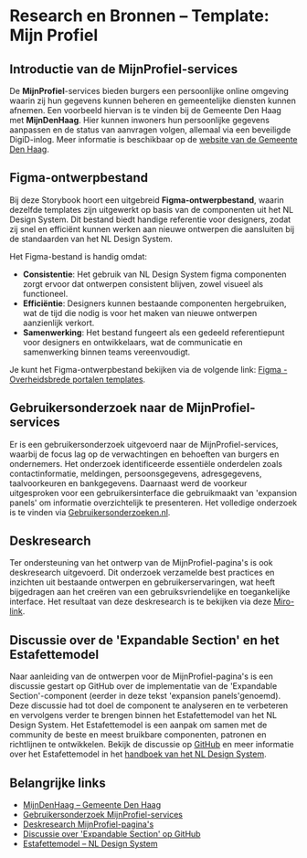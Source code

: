 # Research en Bronnen – Template: Mijn Profiel

## Introductie van de MijnProfiel-services

De **MijnProfiel**-services bieden burgers een persoonlijke online omgeving waarin zij hun gegevens kunnen beheren en gemeentelijke diensten kunnen afnemen. Een voorbeeld hiervan is te vinden bij de Gemeente Den Haag met **MijnDenHaag**. Hier kunnen inwoners hun persoonlijke gegevens aanpassen en de status van aanvragen volgen, allemaal via een beveiligde DigiD-inlog. Meer informatie is beschikbaar op de [website van de Gemeente Den Haag](https://www.denhaag.nl/nl/mijn-denhaag.htm).

## Figma-ontwerpbestand

Bij deze Storybook hoort een uitgebreid **Figma-ontwerpbestand**, waarin dezelfde templates zijn uitgewerkt op basis van de componenten uit het NL Design System. Dit bestand biedt handige referentie voor designers, zodat zij snel en efficiënt kunnen werken aan nieuwe ontwerpen die aansluiten bij de standaarden van het NL Design System.

Het Figma-bestand is handig omdat:

- **Consistentie**: Het gebruik van NL Design System figma componenten zorgt ervoor dat ontwerpen consistent blijven, zowel visueel als functioneel.
- **Efficiëntie**: Designers kunnen bestaande componenten hergebruiken, wat de tijd die nodig is voor het maken van nieuwe ontwerpen aanzienlijk verkort.
- **Samenwerking**: Het bestand fungeert als een gedeeld referentiepunt voor designers en ontwikkelaars, wat de communicatie en samenwerking binnen teams vereenvoudigt.

Je kunt het Figma-ontwerpbestand bekijken via de volgende link: [Figma - Overheidsbrede portalen templates](https://www.figma.com/design/iZgSIuU8hvH9nw3h7WO1ZY/Overheidsbrede-portalen---Templates?node-id=1-3&node-type=canvas&t=KxnX9WoZ6S4tSxuF-0).

## Gebruikersonderzoek naar de MijnProfiel-services

Er is een gebruikersonderzoek uitgevoerd naar de MijnProfiel-services, waarbij de focus lag op de verwachtingen en behoeften van burgers en ondernemers. Het onderzoek identificeerde essentiële onderdelen zoals contactinformatie, meldingen, persoonsgegevens, adresgegevens, taalvoorkeuren en bankgegevens. Daarnaast werd de voorkeur uitgesproken voor een gebruikersinterface die gebruikmaakt van 'expansion panels' om informatie overzichtelijk te presenteren. Het volledige onderzoek is te vinden via [Gebruikersonderzoeken.nl](https://gebruikersonderzoeken.nl/docs/onderzoek-bekijken/mijn-zaken/vng-profiel-service-omnichannel/).

## Deskresearch

Ter ondersteuning van het ontwerp van de MijnProfiel-pagina's is ook deskresearch uitgevoerd. Dit onderzoek verzamelde best practices en inzichten uit bestaande ontwerpen en gebruikerservaringen, wat heeft bijgedragen aan het creëren van een gebruiksvriendelijke en toegankelijke interface. Het resultaat van deze deskresearch is te bekijken via deze [Miro-link](https://miro.com/app/board/uXjVKi7wpLQ=/?moveToWidget=3458764599780788378&cot=14).

## Discussie over de 'Expandable Section' en het Estafettemodel

Naar aanleiding van de ontwerpen voor de MijnProfiel-pagina's is een discussie gestart op GitHub over de implementatie van de 'Expandable Section'-component (eerder in deze tekst 'expansion panels'genoemd). Deze discussie had tot doel de component te analyseren en te verbeteren en vervolgens verder te brengen binnen het Estafettemodel van het NL Design System. Het Estafettemodel is een aanpak om samen met de community de beste en meest bruikbare componenten, patronen en richtlijnen te ontwikkelen. Bekijk de discussie op [GitHub](https://github.com/orgs/nl-design-system/discussions/344) en meer informatie over het Estafettemodel in het [handboek van het NL Design System](https://nldesignsystem.nl/handboek/estafettemodel).

## Belangrijke links

- [MijnDenHaag – Gemeente Den Haag](https://www.denhaag.nl/nl/mijn-denhaag.htm)
- [Gebruikersonderzoek MijnProfiel-services](https://gebruikersonderzoeken.nl/docs/onderzoek-bekijken/mijn-zaken/vng-profiel-service-omnichannel/)
- [Deskresearch MijnProfiel-pagina's](https://miro.com/app/board/uXjVKi7wpLQ=/?moveToWidget=3458764599780788378&cot=14)
- [Discussie over 'Expandable Section' op GitHub](https://github.com/orgs/nl-design-system/discussions/344)
- [Estafettemodel – NL Design System](https://nldesignsystem.nl/handboek/estafettemodel)

